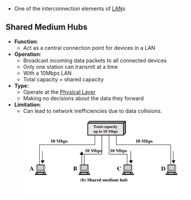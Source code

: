 - One of the interconnection elements of [LAN](LAN.md)s
## Shared Medium Hubs
- **Function**: 
	- Act as a central connection point for devices in a LAN
- **Operation**: 
	- Broadcast incoming data packets to all connected devices
	- Only one station can transmit at a time
	- With a 10Mbps LAN
	- Total capacity = shared capacity
- **Type**: 
	- Operate at the [Physical Layer](Physical%20Layer.md)
	- Making no decisions about the data they forward
- **Limitation**: 
	- Can lead to network inefficiencies due to data collisions.
![](../../Attachments/hubs.png)
